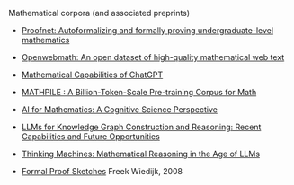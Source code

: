 Mathematical corpora (and associated preprints)

* [Proofnet: Autoformalizing and formally proving undergraduate-level mathematics](https://arxiv.org/pdf/2302.12433)
* [Openwebmath: An open dataset of high-quality mathematical web text](https://arxiv.org/abs/2310.06786)
* [Mathematical Capabilities of ChatGPT](https://arxiv.org/pdf/2301.13867)
* [MATHPILE : A Billion-Token-Scale Pre-training Corpus for Math](https://arxiv.org/pdf/2312.17120)
* [AI for Mathematics: A Cognitive Science Perspective](https://mathai2023.github.io/papers/38.pdf)
* [LLMs for Knowledge Graph Construction and Reasoning: Recent Capabilities and Future Opportunities](https://arxiv.org/pdf/2305.13168)


* [Thinking Machines: Mathematical Reasoning in the Age of LLMs](https://arxiv.org/pdf/2508.00459)
* [Formal Proof Sketches](https://cs.ru.nl/~freek/pubs/sketches2.pdf) Freek Wiedijk, 2008
